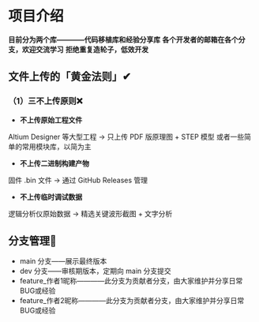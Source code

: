 # 项目介绍
 **目前分为两个库————代码移植库和经验分享库**
 **各个开发者的邮箱在各个分支，欢迎交流学习**
 **拒绝重复造轮子，低效开发**
## 文件上传的「黄金法则」✔
### （1）三不上传原则❌
- **不上传原始工程文件**

Altium Designer 等大型工程 → 只上传 PDF 版原理图 + STEP 模型
或者一些简单的常用模块库，以简为主

- **不上传二进制构建产物**

固件 .bin 文件 → 通过 GitHub Releases 管理

- **不上传临时调试数据**

逻辑分析仪原始数据 → 精选关键波形截图 + 文字分析

## 分支管理🔀
- main 分支——展示最终版本
- dev  分支——审核期版本，定期向 main 分支提交
- feature_作者1昵称————此分支为贡献者分支，由大家维护并分享日常BUG或经验
- feature_作者2昵称————此分支为贡献者分支，由大家维护并分享日常BUG或经验

